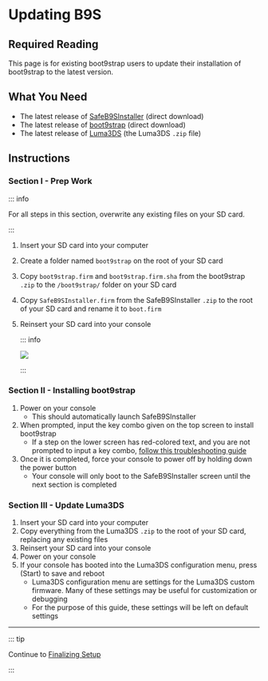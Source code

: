 # Updating B9S

## Required Reading

This page is for existing boot9strap users to update their installation of boot9strap to the latest version.

## What You Need

* The latest release of [SafeB9SInstaller](https://github.com/d0k3/SafeB9SInstaller/releases/download/v0.0.7/SafeB9SInstaller-20170605-122940.zip) (direct download)
* The latest release of [boot9strap](https://github.com/SciresM/boot9strap/releases/download/1.4/boot9strap-1.4.zip) (direct download)
* The latest release of [Luma3DS](https://github.com/LumaTeam/Luma3DS/releases/latest) (the Luma3DS `.zip` file)

## Instructions

### Section I - Prep Work

::: info

For all steps in this section, overwrite any existing files on your SD card.

:::

1. Insert your SD card into your computer
1. Create a folder named `boot9strap` on the root of your SD card
1. Copy `boot9strap.firm` and `boot9strap.firm.sha` from the boot9strap `.zip` to the `/boot9strap/` folder on your SD card
1. Copy `SafeB9SInstaller.firm` from the SafeB9SInstaller `.zip` to the root of your SD card and rename it to `boot.firm`
1. Reinsert your SD card into your console

    ::: info

    ![](/images/screenshots/updateb9s-root-layout.png)

    :::

### Section II - Installing boot9strap

1. Power on your console
    + This should automatically launch SafeB9SInstaller
1. When prompted, input the key combo given on the top screen to install boot9strap
    + If a step on the lower screen has red-colored text, and you are not prompted to input a key combo, [follow this troubleshooting guide](troubleshooting#issues-with-safeb9sinstaller)
1. Once it is completed, force your console to power off by holding down the power button
    + Your console will only boot to the SafeB9SInstaller screen until the next section is completed

### Section III - Update Luma3DS

1. Insert your SD card into your computer
1. Copy everything from the Luma3DS `.zip` to the root of your SD card, replacing any existing files
1. Reinsert your SD card into your console
1. Power on your console
1. If your console has booted into the Luma3DS configuration menu, press (Start) to save and reboot
    + Luma3DS configuration menu are settings for the Luma3DS custom firmware. Many of these settings may be useful for customization or debugging
    + For the purpose of this guide, these settings will be left on default settings

___

::: tip

Continue to [Finalizing Setup](finalizing-setup)

:::
